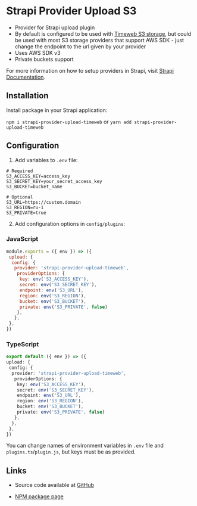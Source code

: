 # Strapi Provider Upload S3

- Provider for Strapi upload plugin
- By default is configured to be used with [Timeweb S3 storage](https://timeweb.cloud/services/s3-storage), but could be used with most S3 storage providers that support AWS SDK - just change the endpoint to the url given by your provider
- Uses AWS SDK v3
- Private buckets support

For more information on how to setup providers in Strapi, visit [Strapi Documentation](https://docs.strapi.io/dev-docs/providers#creating-providers).

## Installation

Install package in your Strapi application:

`npm i strapi-provider-upload-timeweb` or `yarn add strapi-provider-upload-timeweb`

## Configuration

1. Add variables to `.env` file:

```
# Required
S3_ACCESS_KEY=access_key
S3_SECRET_KEY=your_secret_access_key
S3_BUCKET=bucket_name

# Optional
S3_URL=https://custom.domain
S3_REGION=ru-1
S3_PRIVATE=true
```

2. Add configuration options in `config/plugins`:

### JavaScript

```JavaScript
module.exports = ({ env }) => ({
 upload: {
  config: {
   provider: 'strapi-provider-upload-timeweb',
    providerOptions: {
     key: env('S3_ACCESS_KEY'),
     secret: env('S3_SECRET_KEY'),
     endpoint: env('S3_URL'),
     region: env('S3_REGION'),
     bucket: env('S3_BUCKET'),
     private: env('S3_PRIVATE', false)
    },
   },
 },
})
```

### TypeScript

```TypeScript
export default ({ env }) => ({
upload: {
 config: {
  provider: 'strapi-provider-upload-timeweb',
   providerOptions: {
    key: env('S3_ACCESS_KEY'),
    secret: env('S3_SECRET_KEY'),
    endpoint: env('S3_URL'),
    region: env('S3_REGION'),
    bucket: env('S3_BUCKET'),
    private: env('S3_PRIVATE', false)
   },
  },
 },
})
```

You can change names of environment variables in `.env` file and `plugins.ts`/`plugin.js`, but keys must be as provided.

## Links

- Source code available at [GitHub](https://github.com/romatou/strapi-provider-upload-timeweb)

- [NPM package page](https://www.npmjs.com/package/strapi-provider-upload-timeweb)

